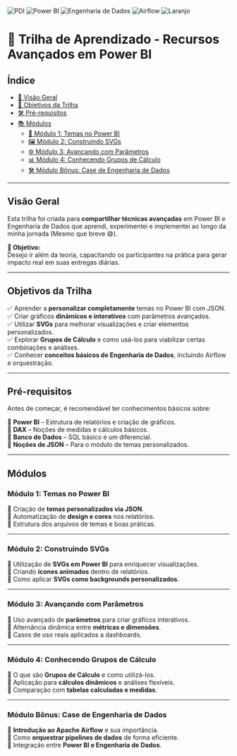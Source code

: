 ![PDI](https://img.shields.io/badge/PDI-purple)
![Power BI](https://img.shields.io/badge/Power_BI-yellow)
![Engenharia de Dados](https://img.shields.io/badge/Engenharia_de_Dados-blue)
![Airflow](https://img.shields.io/badge/Airflow-red)
![Laranjo](https://img.shields.io/badge/Laranjo-orange?logo=adguard&logoColor=white)

# 🚀 Trilha de Aprendizado - Recursos Avançados em Power BI

## Índice

- [📌 Visão Geral](#visão-geral)
- [🎯 Objetivos da Trilha](#objetivos-da-trilha)
- [🛠 Pré-requisitos](#pré-requisitos)
- [📚 Módulos](#módulos)
  - [🎨 Módulo 1: Temas no Power BI](#módulo-1-temas-no-power-bi)
  - [🖼️ Módulo 2: Construindo SVGs](#módulo-2-construindo-svgs)
  - [⚙️ Módulo 3: Avançando com Parâmetros](#módulo-3-avançando-com-parâmetros)
  - [📊 Módulo 4: Conhecendo Grupos de Cálculo](#módulo-4-conhecendo-grupos-de-cálculo)
  - [🛠️ Módulo Bônus: Case de Engenharia de Dados](#módulo-bônus-case-de-engenharia-de-dados)

---

## Visão Geral
Esta trilha foi criada para **compartilhar técnicas avançadas** em Power BI e Engenharia de Dados que aprendi, experimentei e implementei ao longo da minha jornada (Mesmo que breve 😅).  

**🚀 Objetivo:**  
Desejo ir além da teoria, capacitando os participantes na prática para gerar impacto real em suas entregas diárias.

---

## Objetivos da Trilha 
✅ Aprender a **personalizar completamente** temas no Power BI com JSON.  
✅ Criar gráficos **dinâmicos e interativos** com parâmetros avançados.  
✅ Utilizar **SVGs** para melhorar visualizações e criar elementos personalizados.  
✅ Explorar **Grupos de Cálculo** e como usá-los para viabilizar certas combinações e análises.  
✅ Conhecer **conceitos básicos de Engenharia de Dados**, incluindo Airflow e orquestração. 

---

## Pré-requisitos
Antes de começar, é recomendável ter conhecimentos básicos sobre:  

🔹 **Power BI** – Estrutura de relatórios e criação de gráficos.  
🔹 **DAX** – Noções de medidas e cálculos básicos.  
🔹 **Banco de Dados** – SQL básico é um diferencial.  
🔹 **Noções de JSON** – Para o módulo de temas personalizados.  

---

## Módulos

### Módulo 1: Temas no Power BI  
🔹 Criação de **temas personalizados via JSON**.  
🔹 Automatização de **design e cores** nos relatórios.  
🔹 Estrutura dos arquivos de temas e boas práticas.  

---

### Módulo 2: Construindo SVGs
🔹 Utilização de **SVGs em Power BI** para enriquecer visualizações.  
🔹 Criando **ícones animados** dentro de relatórios.  
🔹 Como aplicar **SVGs como backgrounds personalizados**.  

---

### Módulo 3: Avançando com Parâmetros
🔹 Uso avançado de **parâmetros** para criar gráficos interativos.  
🔹 Alternância dinâmica entre **métricas e dimensões**.  
🔹 Casos de uso reais aplicados a dashboards.  

---

### Módulo 4: Conhecendo Grupos de Cálculo
🔹 O que são **Grupos de Cálculo** e como utilizá-los.  
🔹 Aplicação para **cálculos dinâmicos** e análises flexíveis.  
🔹 Comparação com **tabelas calculadas e medidas**.  

---

### Módulo Bônus: Case de Engenharia de Dados
🔹 **Introdução ao Apache Airflow** e sua importância.  
🔹 Como **orquestrar pipelines de dados** de forma eficiente.  
🔹 Integração entre **Power BI e Engenharia de Dados**.  